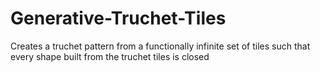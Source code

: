 # Generative-Truchet-Tiles
 Creates a truchet pattern from a functionally infinite set of tiles such that every shape built from the truchet tiles is closed
